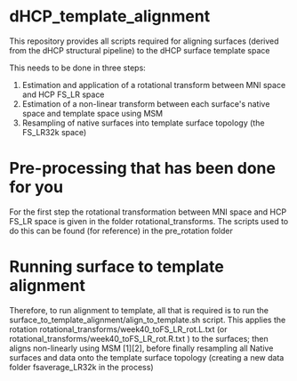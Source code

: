 # dHCP_template_alignment

This repository provides all scripts required for aligning surfaces (derived from the dHCP structural pipeline) to the dHCP surface template space

This needs to be done in three steps:

1) Estimation and application of a rotational transform between MNI space and HCP FS_LR space
2) Estimation of a non-linear transform between each surface's native space and template space using MSM
3) Resampling of native surfaces into template surface topology (the FS_LR32k space) 

# Pre-processing that has been done for you
For the first step the rotational transformation between MNI space and HCP FS_LR space is given in the folder rotational_transforms. The scripts used to do this can be found (for reference) in the  pre_rotation folder

# Running surface to template alignment

Therefore, to run alignment to template, all that is required is to run the surface_to_template_alignment/align_to_template.sh script. This applies the rotation rotational_transforms/week40_toFS_LR_rot.L.txt (or rotational_transforms/week40_toFS_LR_rot.R.txt ) to the surfaces; then aligns non-linearly using MSM [1][2], before finally resampling all Native surfaces and data onto the template surface topology (creating a new data folder fsaverage_LR32k in the process)
